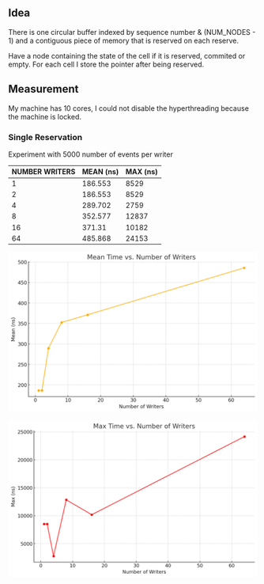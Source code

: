 ## Idea

There is one circular buffer indexed by sequence number & (NUM_NODES - 1) and a contiguous piece of memory 
that is reserved on each reserve.

Have a node containing the state of the cell if it is reserved, commited or empty.
For each cell I store the pointer after being reserved.

## Measurement
My machine has 10 cores, I could not disable the hyperthreading because the machine is locked.

### Single Reservation

Experiment with 5000 number of events per writer

| NUMBER WRITERS | MEAN (ns) | MAX (ns) |
|----------------|-----------|----------|
| 1              | 186.553   | 8529     |
| 2              | 186.553   | 8529     |
| 4              | 289.702   | 2759     |
| 8              | 352.577   | 12837    |
| 16             | 371.31    | 10182    |
| 64             | 485.868   | 24153    |

![alt text](plot_mean.png)

![alt text](plot_max_single.png)